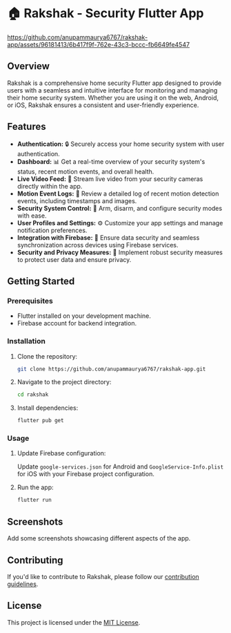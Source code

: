 # 🏠 Rakshak - Security Flutter App


https://github.com/anupammaurya6767/rakshak-app/assets/96181413/6b417f9f-762e-43c3-bccc-fb6649fe4547


## Overview

Rakshak is a comprehensive home security Flutter app designed to provide users with a seamless and intuitive interface for monitoring and managing their home security system. Whether you are using it on the web, Android, or iOS, Rakshak ensures a consistent and user-friendly experience.

## Features

- **Authentication:** 🔒 Securely access your home security system with user authentication.
- **Dashboard:** 📊 Get a real-time overview of your security system's status, recent motion events, and overall health.
- **Live Video Feed:** 🎥 Stream live video from your security cameras directly within the app.
- **Motion Event Logs:** 📅 Review a detailed log of recent motion detection events, including timestamps and images.
- **Security System Control:** 🚨 Arm, disarm, and configure security modes with ease.
- **User Profiles and Settings:** ⚙️ Customize your app settings and manage notification preferences.
- **Integration with Firebase:** 🚀 Ensure data security and seamless synchronization across devices using Firebase services.
- **Security and Privacy Measures:** 🔐 Implement robust security measures to protect user data and ensure privacy.

## Getting Started

### Prerequisites

- Flutter installed on your development machine.
- Firebase account for backend integration.

### Installation

1. Clone the repository:

   ```bash
   git clone https://github.com/anupammaurya6767/rakshak-app.git
   ```

2. Navigate to the project directory:

   ```bash
   cd rakshak
   ```

3. Install dependencies:

   ```bash
   flutter pub get
   ```

### Usage

1. Update Firebase configuration:

   Update `google-services.json` for Android and `GoogleService-Info.plist` for iOS with your Firebase project configuration.

2. Run the app:

   ```bash
   flutter run
   ```

## Screenshots

Add some screenshots showcasing different aspects of the app.

## Contributing

If you'd like to contribute to Rakshak, please follow our [contribution guidelines](CONTRIBUTING.md).

## License

This project is licensed under the [MIT License](LICENSE).
